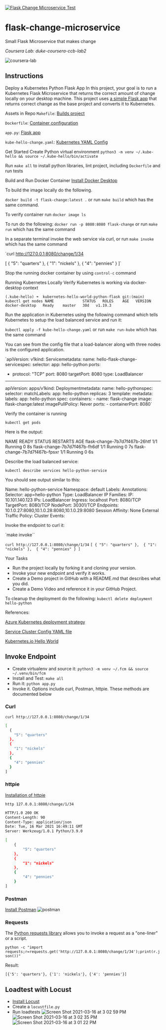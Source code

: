 [![Flask Change Microservice Test](https://github.com/noahgift/flask-change-microservice/actions/workflows/main.yml/badge.svg)](https://github.com/noahgift/flask-change-microservice/actions/workflows/main.yml)

# flask-change-microservice
Small Flask Microservice that makes change

*Coursera Lab:  duke-coursera-ccb-lab2*

![coursera-lab](https://user-images.githubusercontent.com/58792/108137449-df0e0300-7089-11eb-8b11-74f478b71d11.png)

## Instructions
Deploy a Kubernetes Python Flask App
In this project, your goal is to run a Kubernetes Flask Microservice that returns the correct amount of change locally on your desktop machine.  This project uses [a simple Flask app](https://github.com/noahgift/flask-change-microservice) that returns correct change as the base project and converts it to Kubernetes.


Assets in Repo
`Makefile`:  [Builds project](https://github.com/noahgift/kubernetes-hello-world-python-flask/blob/main/Makefile)

`Dockerfile`:  [Container configuration](https://github.com/noahgift/kubernetes-hello-world-python-flask/blob/main/Dockerfile)

`app.py`:  [Flask app](https://github.com/noahgift/kubernetes-hello-world-python-flask/blob/main/app.py)

`kube-hello-change.yaml`: [Kubernetes YAML Config](https://github.com/noahgift/kubernetes-hello-world-python-flask/blob/main/kube-hello-change.yaml)

Get Started
Create Python virtual environment `python3 -m venv ~/.kube-hello && source ~/.kube-hello/bin/activate`

Run `make all` to install python libraries, lint project, including `Dockerfile` and run tests

Build and Run Docker Container
[Install Docker Desktop](https://www.docker.com/products/docker-desktop)

To build the image locally do the following.

`docker build -t flask-change:latest .` or run `make build` which has the same command.

To verify container run `docker image ls`

To run do the following:  `docker run -p 8080:8080 flask-change` or run `make run` which has the same command

In a separate terminal invoke the web service via curl, or run `make invoke` which has the same command

`curl http://127.0.0.1:8080/change/1/34

[
  {
    "5": "quarters"
  }, 
  {
    "1": "nickels"
  }, 
  {
    "4": "pennies"
  }
]`

Stop the running docker container by using `control-c` command

Running Kubernetes Locally
Verify Kubernetes is working via docker-desktop context

`(.kube-hello) ➜  kubernetes-hello-world-python-flask git:(main) kubectl get nodes
NAME             STATUS   ROLES    AGE   VERSION
docker-desktop   Ready    master   30d   v1.19.3`

Run the application in Kubernetes using the following command which tells Kubernetes to setup the load balanced service and run it:

`kubectl apply -f kube-hello-change.yaml` or run `make run-kube` which has the same command

You can see from the config file that a load-balancer along with three nodes is the configured application.

`apiVersion: v1kind: Servicemetadata:
  name: hello-flask-change-servicespec:
  selector:
    app: hello-python
  ports:
  - protocol: "TCP"
    port: 8080
    targetPort: 8080
  type: LoadBalancer

---
apiVersion: apps/v1kind: Deploymentmetadata:
  name: hello-pythonspec:
  selector:
    matchLabels:
      app: hello-python
  replicas: 3
  template:
    metadata:
      labels:
        app: hello-python
    spec:
      containers:
      - name: flask-change
        image: flask-change:latest
        imagePullPolicy: Never
        ports:
        - containerPort: 8080`

Verify the container is running

`kubectl get pods`

Here is the output:

NAME                            READY   STATUS    RESTARTS   AGE
flask-change-7b7d7f467b-26htf   1/1     Running   0          8s
flask-change-7b7d7f467b-fh6df   1/1     Running   0          7s
flask-change-7b7d7f467b-fpsxr   1/1     Running   0          6s

Describe the load balanced service:

`kubectl describe services hello-python-service`

You should see output similar to this:

Name:                     hello-python-service
Namespace:                default
Labels:                   <none>
Annotations:              <none>
Selector:                 app=hello-python
Type:                     LoadBalancer
IP Families:              <none>
IP:                       10.101.140.123
IPs:                      <none>
LoadBalancer Ingress:     localhost
Port:                     <unset>  8080/TCP
TargetPort:               8080/TCP
NodePort:                 <unset>  30301/TCP
Endpoints:                10.1.0.27:8080,10.1.0.28:8080,10.1.0.29:8080
Session Affinity:         None
External Traffic Policy:  Cluster
Events:                   <none>

Invoke the endpoint to curl it:

`make invoke``

`curl http://127.0.0.1:8080/change/1/34`
`[
  {
    "5": "quarters"
  }, 
  {
    "1": "nickels"
  }, 
  {
    "4": "pennies"
  }
]`

Your Tasks
* Run the project locally by forking it and cloning your version.
* Invoke your new endpoint and verify it works.
* Create a Demo project in GitHub with a README.md that describes what you did.
* Create a Demo Video and reference it in your GitHub Project.

To cleanup the deployment do the following: `kubectl delete deployment hello-python`

References:

[Azure Kubernetes deployment strategy](https://azure.microsoft.com/en-us/overview/kubernetes-deployment-strategy/)

[Service Cluster Config YAML file](https://kubernetes.io/docs/tasks/access-application-cluster/service-access-application-cluster/)

[Kubernetes.io Hello World](https://kubernetes.io/blog/2019/07/23/get-started-with-kubernetes-using-python/)

## Invoke Endpoint

* Create virtualenv and source it: `python3 -m venv ~/.fcm && source ~/.venv/bin/fcm`
* Install and Test:  `make all`
* Run it:  `python app.py`
* Invoke it.  Options include curl, Postman, httpie.  These methods are documented below


### Curl

`curl http://127.0.0.1:8080/change/1/34`

```bash
[
  {
    "5": "quarters"
  }, 
  {
    "1": "nickels"
  }, 
  {
    "4": "pennies"
  }
]
```
### httpie

[Installation of httpie](https://httpie.io/docs#installation)

`http 127.0.0.1:8080/change/1/34`

```bash
HTTP/1.0 200 OK
Content-Length: 90
Content-Type: application/json
Date: Tue, 16 Mar 2021 16:49:11 GMT
Server: Werkzeug/1.0.1 Python/3.9.0

[
    {
        "5": "quarters"
    },
    {
        "1": "nickels"
    },
    {
        "4": "pennies"
    }
]
```


### Postman

[Install Postman](https://www.postman.com)
![postman](https://user-images.githubusercontent.com/58792/111342614-00461d00-8651-11eb-8433-d7d91d3e48b4.png)

### Requests

The [Python requests library](https://requests.readthedocs.io/en/latest/user/quickstart/) allows you to invoke a request as a "one-liner" or a script.

`python -c "import requests;r=requests.get('http://127.0.0.1:8080/change/1/34');print(r.json())"`

Result:

`[{'5': 'quarters'}, {'1': 'nickels'}, {'4': 'pennies'}]`

## Loadtest with Locust

* [Install Locust](https://github.com/locustio/locust)
* Create a `locustfile.py`
* Run loadtests
![Screen Shot 2021-03-16 at 3 02 59 PM](https://user-images.githubusercontent.com/58792/111367175-d7328600-866a-11eb-9a4d-3429710593ea.png)
![Screen Shot 2021-03-16 at 3 02 35 PM](https://user-images.githubusercontent.com/58792/111367176-d7328600-866a-11eb-9856-928d42e65a9a.png)
![Screen Shot 2021-03-16 at 3 01 22 PM](https://user-images.githubusercontent.com/58792/111367178-d7cb1c80-866a-11eb-8c29-6440a6179544.png)




